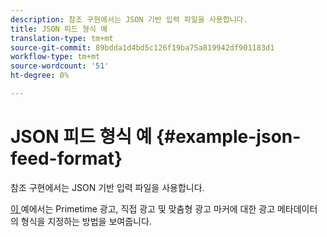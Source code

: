 ```yaml
---
description: 참조 구현에서는 JSON 기반 입력 파일을 사용합니다.
title: JSON 피드 형식 예
translation-type: tm+mt
source-git-commit: 89bdda1d4bd5c126f19ba75a819942df901183d1
workflow-type: tm+mt
source-wordcount: '51'
ht-degree: 0%

---
```



# JSON 피드 형식 예 {#example-json-feed-format}

참조 구현에서는 JSON 기반 입력 파일을 사용합니다.

[이 ](https://help.adobe.com/en_US/primetime/api/reference_implementation/json-example.json) 예에서는 Primetime 광고, 직접 광고 및 맞춤형 광고 마커에 대한 광고 메타데이터의 형식을 지정하는 방법을 보여줍니다.